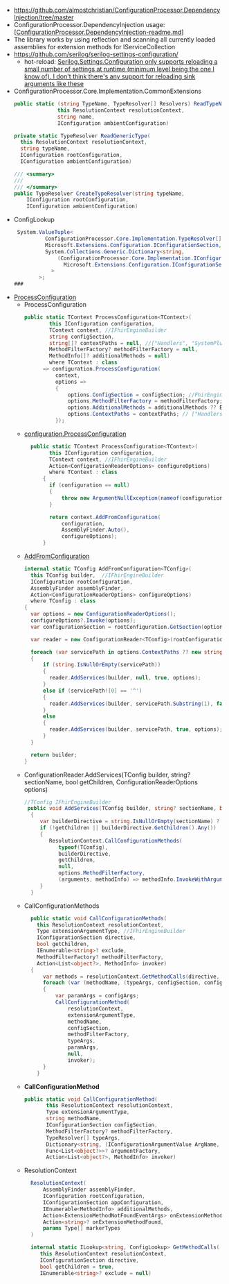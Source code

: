 - https://github.com/almostchristian/ConfigurationProcessor.DependencyInjection/tree/master
- ConfigurationProcessor.DependencyInjection usage:  [[ConfigurationProcessor.DependencyInjection-readme.md]]
- The library works by using reflection and scanning all currently loaded assemblies for extension methods for IServiceCollection
- https://github.com/serilog/serilog-settings-configuration/
  - hot-reload: [Serilog.Settings.Configuration only supports reloading a small number of settings at runtime (minimum level being the one I know of). I don't think there's any support for reloading sink arguments like these](https://github.com/serilog/serilog-settings-configuration/issues/346#issuecomment-1407259144)
- ConfigurationProcessor.Core.Implementation.CommonExtensions
  ```c#
  public static (string TypeName, TypeResolver[] Resolvers) ReadTypeName(
                this ResolutionContext resolutionContext,
                string name,
                IConfiguration ambientConfiguration)

  private static TypeResolver ReadGenericType(
    this ResolutionContext resolutionContext, 
    string typeName, 
    IConfiguration rootConfiguration, 
    IConfiguration ambientConfiguration)

  /// <summary>
  /// 
  /// </summary>
  public TypeResolver CreateTypeResolver(string typeName, 
      IConfiguration rootConfiguration, 
      IConfiguration ambientConfiguration)    
  ```
- ConfigLookup 
  ```c#
   System.ValueTuple<
            ConfigurationProcessor.Core.Implementation.TypeResolver[], 
            Microsoft.Extensions.Configuration.IConfigurationSection, 
            System.Collections.Generic.Dictionary<string, 
                (ConfigurationProcessor.Core.Implementation.IConfigurationArgumentValue ArgName, 
                  Microsoft.Extensions.Configuration.IConfigurationSection ConfigSection)
              >
          >;
  ###
- [ProcessConfiguration](https://github.com/almostchristian/ConfigurationProcessor.DependencyInjection/blob/dd470bd7a77168e7b7e3f2383ec041281816b41a/src/ConfigurationProcessor.Core/ConfigurationExtensions.cs#L32C30-L32C50)
  - ProcessConfiguration
    ```c#
    public static TContext ProcessConfiguration<TContext>(
            this IConfiguration configuration,
            TContext context, //IFhirEngineBuilder
            string configSection,
            string[]? contextPaths = null, //["Handlers", "SystemPlugins", "Handlers:RepositoryHandlers:DbRepository"]
            MethodFilterFactory? methodFilterFactory = null,
            MethodInfo[]? additionalMethods = null)
            where TContext : class
          => configuration.ProcessConfiguration(
              context,
              options =>
              {
                  options.ConfigSection = configSection; //FhirEngine
                  options.MethodFilterFactory = methodFilterFactory; 
                  options.AdditionalMethods = additionalMethods ?? Enumerable.Empty<MethodInfo>();
                  options.ContextPaths = contextPaths; // ["Handlers", "SystemPlugins", "Handlers:RepositoryHandlers:DbRepository"]
              });
    ```
  - [configuration.ProcessConfiguration](https://github.com/almostchristian/ConfigurationProcessor.DependencyInjection/blob/dd470bd7a77168e7b7e3f2383ec041281816b41a/src/ConfigurationProcessor.Core/ConfigurationExtensions.cs#L59)
    ```c#
      public static TContext ProcessConfiguration<TContext>(
            this IConfiguration configuration,
            TContext context, //IFhirEngineBuilder
            Action<ConfigurationReaderOptions> configureOptions)
            where TContext : class
          {
            if (configuration == null)
            {
                throw new ArgumentNullException(nameof(configuration));
            }

            return context.AddFromConfiguration(
                configuration,
                AssemblyFinder.Auto(),
                configureOptions);
          }
    ```
  - [AddFromConfiguration](https://github.com/almostchristian/ConfigurationProcessor.DependencyInjection/blob/dd470bd7a77168e7b7e3f2383ec041281816b41a/src/ConfigurationProcessor.Core/ConfigurationExtensions.cs#L76)
    ```c#
    internal static TConfig AddFromConfiguration<TConfig>(
      this TConfig builder,  //IFhirEngineBuilder
      IConfiguration rootConfiguration,
      AssemblyFinder assemblyFinder,
      Action<ConfigurationReaderOptions> configureOptions)
      where TConfig : class
    {
      var options = new ConfigurationReaderOptions();
      configureOptions?.Invoke(options);
      var configurationSection = rootConfiguration.GetSection(options.ConfigSection);

      var reader = new ConfigurationReader<TConfig>(rootConfiguration, configurationSection, assemblyFinder, options);

      foreach (var servicePath in options.ContextPaths ?? new string[] { string.Empty })
      {
          if (string.IsNullOrEmpty(servicePath))
          {
            reader.AddServices(builder, null, true, options);
          }
          else if (servicePath![0] == '^')
          {
            reader.AddServices(builder, servicePath.Substring(1), false, options);
          }
          else
          {
            reader.AddServices(builder, servicePath, true, options);
          }
      }

      return builder;
    }
    ```
  - ConfigurationReader.AddServices(TConfig builder, string? sectionName, bool getChildren, ConfigurationReaderOptions options)
    ```C#
    //TConfig IFhirEngineBuilder
     public void AddServices(TConfig builder, string? sectionName, bool getChildren, ConfigurationReaderOptions options)
      {
         var builderDirective = string.IsNullOrEmpty(sectionName) ? ConfigurationSection : ConfigurationSection.GetSection(sectionName);
         if (!getChildren || builderDirective.GetChildren().Any())
         {
            ResolutionContext.CallConfigurationMethods(
               typeof(TConfig),
               builderDirective,
               getChildren,
               null,
               options.MethodFilterFactory,
               (arguments, methodInfo) => methodInfo.InvokeWithArguments(builder, arguments));
         }
      }
    ```
  - CallConfigurationMethods
    ```c#
      public static void CallConfigurationMethods(
        this ResolutionContext resolutionContext,
        Type extensionArgumentType, //IFhirEngineBuilder
        IConfigurationSection directive,
        bool getChildren,
        IEnumerable<string>? exclude,
        MethodFilterFactory? methodFilterFactory,
        Action<List<object?>, MethodInfo> invoker)
      {
          var methods = resolutionContext.GetMethodCalls(directive, getChildren, exclude);
          foreach (var (methodName, (typeArgs, configSection, configArgs)) in methods.SelectMany(g => g.Select(x => (MethodName: g.Key, Config: x))))
          {
              var paramArgs = configArgs;
              CallConfigurationMethod(
                  resolutionContext,
                  extensionArgumentType,
                  methodName,
                  configSection,
                  methodFilterFactory,
                  typeArgs,
                  paramArgs,
                  null,
                  invoker);
          }
        }
    ```
  - **CallConfigurationMethod**
    ```c#
    public static void CallConfigurationMethod(
           this ResolutionContext resolutionContext,
           Type extensionArgumentType,
           string methodName,
           IConfigurationSection configSection,
           MethodFilterFactory? methodFilterFactory,
           TypeResolver[] typeArgs,
           Dictionary<string, (IConfigurationArgumentValue ArgName, IConfigurationSection ConfigSection)>? paramArgs,
           Func<List<object?>>? argumentFactory,
           Action<List<object?>, MethodInfo> invoker)
    ```
  - ResolutionContext
    ```c#
      ResolutionContext(
          AssemblyFinder assemblyFinder,
          IConfiguration rootConfiguration,
          IConfigurationSection appConfiguration,
          IEnumerable<MethodInfo> additionalMethods,
          Action<ExtensionMethodNotFoundEventArgs> onExtensionMethodNotFound,
          Action<string>? onExtensionMethodFound,
          params Type[] markerTypes
      )

      internal static ILookup<string, ConfigLookup> GetMethodCalls(
         this ResolutionContext resolutionContext,
         IConfigurationSection directive,
         bool getChildren = true,
         IEnumerable<string>? exclude = null)
    ```



[//begin]: # "Autogenerated link references for markdown compatibility"
[ConfigurationProcessor.DependencyInjection-readme.md]: ConfigurationProcessor.DependencyInjection-readme.md "ConfigurationProcessor.DependencyInjection"
[//end]: # "Autogenerated link references"


[//begin]: # "Autogenerated link references for markdown compatibility"
[ConfigurationProcessor.DependencyInjection-readme.md]: ConfigurationProcessor.DependencyInjection-readme.md "ConfigurationProcessor.DependencyInjection"
[//end]: # "Autogenerated link references"
